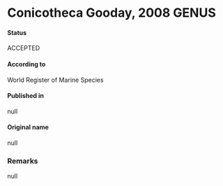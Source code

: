 Conicotheca Gooday, 2008 GENUS
=======

#### Status
ACCEPTED

#### According to
World Register of Marine Species

#### Published in
null

#### Original name
null

### Remarks
null